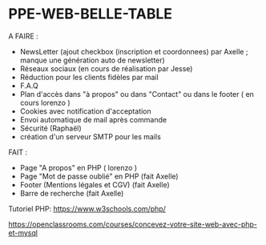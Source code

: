 # PPE-WEB-BELLE-TABLE

A FAIRE :


- NewsLetter (ajout checkbox (inscription et coordonnees) par Axelle ; manque une génération auto de newsletter)
- Réseaux sociaux  (en cours de réalisation par Jesse)
- Réduction pour les clients fidèles par mail
- F.A.Q
- Plan d'accès dans "à propos" ou dans "Contact" ou dans le footer ( en cours lorenzo )
- Cookies avec notification d'acceptation
- Envoi automatique de mail après commande
- Sécurité (Raphaël)
- création d'un serveur SMTP pour les mails

FAIT :

- Page "A propos" en PHP ( lorenzo )
- Page "Mot de passe oublié" en PHP (fait Axelle)
- Footer (Mentions légales et CGV) (fait Axelle)
- Barre de recherche (fait Axelle)


Tutoriel PHP:
https://www.w3schools.com/php/

https://openclassrooms.com/courses/concevez-votre-site-web-avec-php-et-mysql
